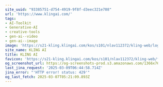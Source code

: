 ```yaml
---
site_uuid: "93385751-d754-4919-9f8f-d3eec321e708"
url: 'https://www.klingai.com/'
tags:
- AI-Toolkit
- Generative-AI
- creative-tools
- gen-ai--video
- gen-ai--image
image: 'https://s21-kling.klingai.com/kos/s101/nlav112372/kling-web/logo-180x180.png'
site_name: KLING AI
title: KLING AI
favicon: 'https://s21-kling.klingai.com/kos/s101/nlav112372/kling-web/favicon.ico'
og_screenshot_url: https://og-screenshots-prod.s3.amazonaws.com/1366x768/80/false/031ede4e043b47e970e244a088d9c1f6846241652186a15da74a417731da9ef4.jpeg
last_jina_request: '2025-03-09T06:44:58.714Z'
jina_error: "'HTTP error! status: 429'"
og_last_fetch: 2025-03-07T05:21:09.893Z
---
```


